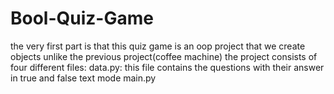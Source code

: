 # Bool-Quiz-Game
the very first part is that this quiz game is an oop project that we create objects unlike the previous project(coffee machine) 
the project consists of four different files:
data.py:
  this file contains the questions with their answer in true and false text mode 
main.py

